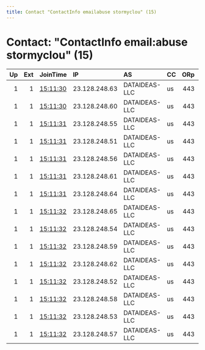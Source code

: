 ```yaml
---
title: Contact "ContactInfo emailabuse stormyclou" (15)
---
```


# Contact: "ContactInfo email:abuse stormyclou" (15)

|   Up |   Ext | JoinTime                                                                                              | IP            | AS            | CC   |   ORp |   Dirp | OS    | Version   | Nickname       |   eFamMembers |
|-----:|------:|:------------------------------------------------------------------------------------------------------|:--------------|:--------------|:-----|------:|-------:|:------|:----------|:---------------|--------------:|
|    1 |     1 | [15:11:30](https://nusenu.github.io/OrNetStats/w/relay/68150AD734D9EF635534475BFC086C7957393D16.html) | 23.128.248.63 | DATAIDEAS-LLC | us   |   443 |      0 | Linux | 0.4.6.10  | StormyCloudInc |            17 |
|    1 |     1 | [15:11:30](https://nusenu.github.io/OrNetStats/w/relay/F4A669C5CE98C6193A96A2E2F21D901D69AE4F99.html) | 23.128.248.60 | DATAIDEAS-LLC | us   |   443 |      0 | Linux | 0.4.6.10  | StormyCloudInc |            17 |
|    1 |     1 | [15:11:31](https://nusenu.github.io/OrNetStats/w/relay/1FD3278BAB4AF53F6A909F6DB072BCEFC50F001A.html) | 23.128.248.55 | DATAIDEAS-LLC | us   |   443 |      0 | Linux | 0.4.6.10  | StormyCloudInc |            17 |
|    1 |     1 | [15:11:31](https://nusenu.github.io/OrNetStats/w/relay/2A20F8E474ED326922926611046312F9012A1039.html) | 23.128.248.51 | DATAIDEAS-LLC | us   |   443 |      0 | Linux | 0.4.6.10  | StormyCloudInc |            17 |
|    1 |     1 | [15:11:31](https://nusenu.github.io/OrNetStats/w/relay/CCC0DE257C56FCFEACFB0239D48F7460DCDA0B96.html) | 23.128.248.56 | DATAIDEAS-LLC | us   |   443 |      0 | Linux | 0.4.6.10  | StormyCloudInc |            17 |
|    1 |     1 | [15:11:31](https://nusenu.github.io/OrNetStats/w/relay/E7A95410152EC24001884A910F3FF5C81AA52D42.html) | 23.128.248.61 | DATAIDEAS-LLC | us   |   443 |      0 | Linux | 0.4.6.10  | StormyCloudInc |            17 |
|    1 |     1 | [15:11:31](https://nusenu.github.io/OrNetStats/w/relay/EF844B9424B002C54180CB786E6323C6044745EE.html) | 23.128.248.64 | DATAIDEAS-LLC | us   |   443 |      0 | Linux | 0.4.6.10  | StormyCloudInc |            17 |
|    1 |     1 | [15:11:32](https://nusenu.github.io/OrNetStats/w/relay/226E9C2384648420EED8A3E863EAABB2EF477384.html) | 23.128.248.65 | DATAIDEAS-LLC | us   |   443 |      0 | Linux | 0.4.6.10  | StormyCloudInc |            17 |
|    1 |     1 | [15:11:32](https://nusenu.github.io/OrNetStats/w/relay/3058098EB5BE28A8DE2984FBBAEC76B12DAD312C.html) | 23.128.248.54 | DATAIDEAS-LLC | us   |   443 |      0 | Linux | 0.4.6.10  | StormyCloudInc |            17 |
|    1 |     1 | [15:11:32](https://nusenu.github.io/OrNetStats/w/relay/5F359C00B481B9DF0427CB09F1F32B78C28ECAB4.html) | 23.128.248.59 | DATAIDEAS-LLC | us   |   443 |      0 | Linux | 0.4.6.10  | StormyCloudInc |            17 |
|    1 |     1 | [15:11:32](https://nusenu.github.io/OrNetStats/w/relay/7A3FF53E727429AC30BAAD1074F4EE5381F67A6F.html) | 23.128.248.62 | DATAIDEAS-LLC | us   |   443 |      0 | Linux | 0.4.6.10  | StormyCloudInc |            17 |
|    1 |     1 | [15:11:32](https://nusenu.github.io/OrNetStats/w/relay/AAC8AAA8FA3B8DF73BF490D60E7C24E42D753C3F.html) | 23.128.248.52 | DATAIDEAS-LLC | us   |   443 |      0 | Linux | 0.4.6.10  | StormyCloudInc |            17 |
|    1 |     1 | [15:11:32](https://nusenu.github.io/OrNetStats/w/relay/B98740838CC89CD6931FE4EB440150541D9C9A50.html) | 23.128.248.58 | DATAIDEAS-LLC | us   |   443 |      0 | Linux | 0.4.6.10  | StormyCloudInc |            17 |
|    1 |     1 | [15:11:32](https://nusenu.github.io/OrNetStats/w/relay/D67C3E461EA44E46993B9BA4576E27F938947F62.html) | 23.128.248.53 | DATAIDEAS-LLC | us   |   443 |      0 | Linux | 0.4.6.10  | StormyCloudInc |            17 |
|    1 |     1 | [15:11:32](https://nusenu.github.io/OrNetStats/w/relay/E0EB6A505C2798B70D17B066810318B3201B43DD.html) | 23.128.248.57 | DATAIDEAS-LLC | us   |   443 |      0 | Linux | 0.4.6.10  | StormyCloudInc |            17 |
